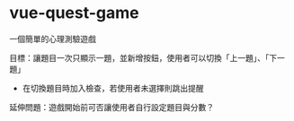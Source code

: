 # vue-quest-game
一個簡單的心理測驗遊戲

目標：讓題目一次只顯示一題，並新增按鈕，使用者可以切換「上一題」、「下一題」
- 在切換題目時加入檢查，若使用者未選擇則跳出提醒

延伸問題：遊戲開始前可否讓使用者自行設定題目與分數？

